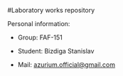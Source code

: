 #Laboratory works repository

Personal information:

- Group: FAF-151

- Student: Bizdiga Stanislav

- Mail: azurium.official@gmail.com
